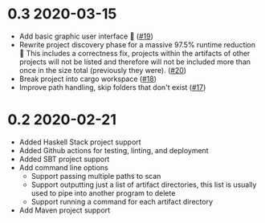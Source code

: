 # 0.3 2020-03-15

- Add basic graphic user interface 🎉 ([#19](https://github.com/tbillington/kondo/pull/19))
- Rewrite project discovery phase for a massive 97.5% runtime reduction 🎉 This includes a correctness fix, projects within the artifacts of other projects will not be listed and therefore will not be included more than once in the size total (previously they were). ([#20](https://github.com/tbillington/kondo/pull/20))
- Break project into cargo workspace ([#18](https://github.com/tbillington/kondo/pull/18))
- Improve path handling, skip folders that don't exist ([#17](https://github.com/tbillington/kondo/pull/17))

# 0.2 2020-02-21

- Added Haskell Stack project support
- Added Github actions for testing, linting, and deployment
- Added SBT project support
- Add command line options
  - Support passing multiple paths to scan
  - Support outputting just a list of artifact directories, this list is usually used to pipe into another program to delete
  - Support running a command for each artifact directory
- Add Maven project support
